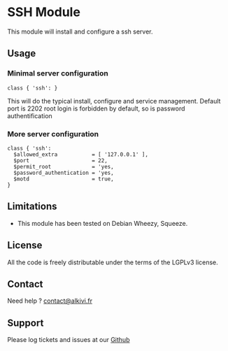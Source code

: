 # SSH Module

This module will install and configure a ssh server.

## Usage

### Minimal server configuration

```puppet
class { 'ssh': }
```
This will do the typical install, configure and service management.
Default port is 2202
root login is forbidden by default, so is password authentification


### More server configuration

```puppet
class { 'ssh':
  $allowed_extra           = [ '127.0.0.1' ],
  $port                    = 22,
  $permit_root             = 'yes,
  $password_authentication = 'yes,
  $motd                    = true,
}
```

## Limitations

* This module has been tested on Debian Wheezy, Squeeze.

## License

All the code is freely distributable under the terms of the LGPLv3 license.

## Contact

Need help ? contact@alkivi.fr

## Support

Please log tickets and issues at our [Github](https://github.com/alkivi-sas/)
